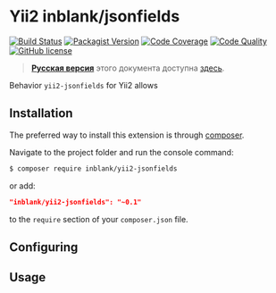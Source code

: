 # Yii2 inblank/jsonfields

[![Build Status](https://img.shields.io/travis/inblank/yii2-jsonfields/master.svg?style=flat-square)](https://travis-ci.org/inblank/yii2-jsonfields)
[![Packagist Version](https://img.shields.io/packagist/v/inblank/yii2-jsonfields.svg?style=flat-square)](https://packagist.org/packages/inblank/yii2-jsonfields)
[![Code Coverage](https://img.shields.io/scrutinizer/coverage/g/inblank/yii2-jsonfields/master.svg?style=flat-square)](https://scrutinizer-ci.com/g/inblank/yii2-jsonfields/?branch=master)
[![Code Quality](https://img.shields.io/scrutinizer/g/inblank/yii2-jsonfields/master.svg?style=flat-square)](https://scrutinizer-ci.com/g/inblank/yii2-jsonfields/?branch=master)
[![GitHub license](https://img.shields.io/badge/license-MIT-blue.svg?style=flat-square)](https://raw.githubusercontent.com/inblank/yii2-jsonfields/master/LICENSE)

> **[Русская версия](https://github.com/inblank/yii2-jsonfields/blob/master/README_RU.md)** этого документа доступна [здесь](https://github.com/inblank/yii2-jsonfields/blob/master/README_RU.md).

Behavior `yii2-jsonfields` for Yii2 allows

## Installation

The preferred way to install this extension is through [composer](http://getcomposer.org/download/).

Navigate to the project folder and run the console command:

```bash
$ composer require inblank/yii2-jsonfields
```

or add:

```json
"inblank/yii2-jsonfields": "~0.1"
```

to the `require` section of your `composer.json` file.

## Configuring

## Usage
